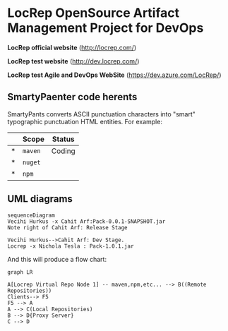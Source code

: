 # LocRep OpenSource Artifact Management Project for DevOps

**LocRep official website** (http://locrep.com/) 

**LocRep test website** (http://dev.locrep.com/)

**LocRep test Agile and DevOps WebSite** (https://dev.azure.com/LocRep/)



## SmartyPaenter code herents

SmartyPants converts ASCII punctuation characters into "smart" typographic punctuation HTML entities. For example:

|                |Scope                         |Status|
|----------------|------------------------------|-----------------------------|
|*			|`maven`            |      Coding	|
|*          |`nuget`            |           	|
|*          |`npm`				|				|




## UML diagrams


```mermaid
sequenceDiagram
Vecihi Hurkus -x Cahit Arf:Pack-0.0.1-SNAPSHOT.jar
Note right of Cahit Arf: Release Stage

Vecihi Hurkus-->Cahit Arf: Dev Stage.
Locrep -x Nichola Tesla : Pack-1.0.1.jar
```

And this will produce a flow chart:

```mermaid
graph LR

A[Locrep Virtual Repo Node 1] -- maven,npm,etc... --> B((Remote Repositories))
Clients--> F5 
F5 --> A
A --> C(Local Repositories)
B --> D{Proxy Server}
C --> D





```



```

